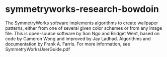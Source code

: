 # symmetryworks-research-bowdoin

The SymmetryWorks software implements algorithms to create wallpaper patterns, either from one of several given color schemes or from any image file. This is open-source software by Son Ngo and Bridget Went, based on code by Cameron Wong and improved by Jay Ladhad.
Algorithms and documentation by Frank A. Farris. For more information, see SymmetryWorksUserGuide.pdf
